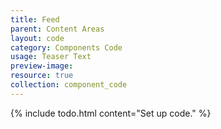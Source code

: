 ```yaml
---
title: Feed
parent: Content Areas
layout: code
category: Components Code
usage: Teaser Text
preview-image:
resource: true
collection: component_code
---
```


{% include todo.html content="Set up code." %}
